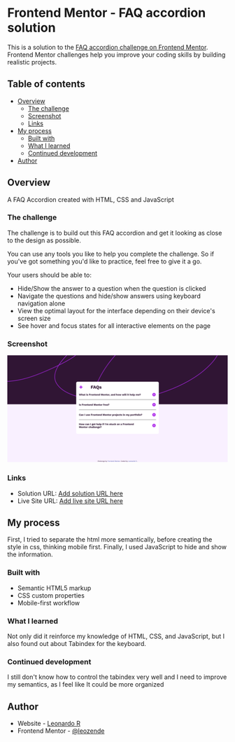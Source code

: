 # Frontend Mentor - FAQ accordion solution

This is a solution to the [FAQ accordion challenge on Frontend Mentor](https://www.frontendmentor.io/challenges/faq-accordion-wyfFdeBwBz). Frontend Mentor challenges help you improve your coding skills by building realistic projects. 

## Table of contents

- [Overview](#overview)
  - [The challenge](#the-challenge)
  - [Screenshot](#screenshot)
  - [Links](#links)
- [My process](#my-process)
  - [Built with](#built-with)
  - [What I learned](#what-i-learned)
  - [Continued development](#continued-development)
- [Author](#author)

## Overview

A FAQ Accordion created with HTML, CSS and JavaScript

### The challenge

The challenge is to build out this FAQ accordion and get it looking as close to the design as possible.

You can use any tools you like to help you complete the challenge. So if you've got something you'd like to practice, feel free to give it a go.

Your users should be able to: 

- Hide/Show the answer to a question when the question is clicked
- Navigate the questions and hide/show answers using keyboard navigation alone
- View the optimal layout for the interface depending on their device's screen size
- See hover and focus states for all interactive elements on the page

### Screenshot

![FAQ Accordion](./docs/screenshot/screenshot.png)

### Links

- Solution URL: [Add solution URL here](https://your-solution-url.com)
- Live Site URL: [Add live site URL here](https://your-live-site-url.com)

## My process

First, I tried to separate the html more semantically, before creating the style in css, thinking mobile first.
Finally, I used JavaScript to hide and show the information.

### Built with

- Semantic HTML5 markup
- CSS custom properties
- Mobile-first workflow

### What I learned

Not only did it reinforce my knowledge of HTML, CSS, and JavaScript, but I also found out about Tabindex for the keyboard.

### Continued development

I still don't know how to control the tabindex very well and I need to improve my semantics, as I feel like It could be more organized

## Author

- Website - [Leonardo R](https://github.com/leozende)
- Frontend Mentor - [@leozende](https://www.frontendmentor.io/profile/leozende)